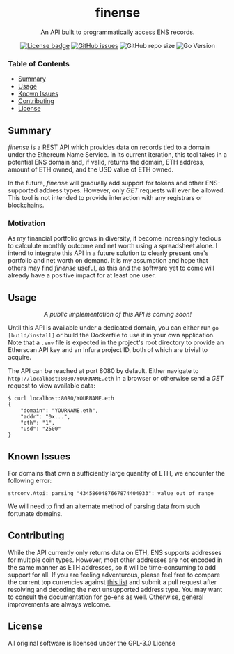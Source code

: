 <h1 align="center">finense</h1>
<p align ="center">
  An API built to programmatically access ENS records.
</p>
<div align="center">
  <a href="LICENSE"><img alt="License badge" src="https://img.shields.io/github/license/snorper/finense?color=brightgreen"></a>
  <a href="https://github.com/snorper/finense/issues"><img alt="GitHub issues" src="https://img.shields.io/github/issues/snorper/finense?color=brightgreen"></a>
  <img alt="GitHub repo size" src="https://img.shields.io/github/repo-size/snorper/finense?color=brightgreen">
  <img alt="Go Version" src="https://img.shields.io/github/go-mod/go-version/snorper/finense?color=brightgreen">
</div>

### Table of Contents
- [Summary](#Summary)
- [Usage](#Usage)
- [Known Issues](#Known-Issues)
- [Contributing](#Contributing)
- [License](#License)

## Summary
*finense* is a REST API which provides data on records tied to a domain under the Ethereum Name Service. In its current iteration, this tool takes in a potential ENS domain and, if valid, returns the domain, ETH address, amount of ETH owned, and the USD value of ETH owned.

In the future, *finense* will gradually add support for tokens and other ENS-supported address types. However, only *GET* requests will ever be allowed. This tool is not intended to provide interaction with any registrars or blockchains.

### Motivation
As my financial portfolio grows in diversity, it become increasingly tedious to calculute monthly outcome and net worth using a spreadsheet alone. I intend to integrate this API in a future solution to clearly present one's portfolio and net worth on demand. It is my assumption and hope that others may find *finense* useful, as this and the software yet to come will already have a positive impact for at least one user.

## Usage
<p align="center">
    <em>A public implementation of this API is coming soon!</em>
</p>

Until this API is available under a dedicated domain, you can either run `go [build/install]` or build the Dockerfile to use it in your own application. Note that a `.env` file is expected in the project's root directory to provide an Etherscan API key and an Infura project ID, both of which are trivial to acquire.

The API can be reached at port 8080 by default. Either navigate to `http://localhost:8080/YOURNAME.eth` in a browser or otherwise send a *GET* request to view available data:

```
$ curl localhost:8080/YOURNAME.eth
{
    "domain": "YOURNAME.eth",
    "addr": "0x...",
    "eth": "1",
    "usd": "2500"
}
```

## Known Issues
For domains that own a sufficiently large quantity of ETH, we encounter the following error:
```
strconv.Atoi: parsing "4345860487667874404933": value out of range
```

We will need to find an alternate method of parsing data from such fortunate domains.

## Contributing
While the API currently only returns data on ETH, ENS supports addresses for multiple coin types. However, most other addresses are not encoded in the same manner as ETH addresses, so it will be time-consuming to add support for all. If you are feeling adventurous, please feel free to compare the current top currencies against [this list](https://github.com/satoshilabs/slips/blob/master/slip-0044.md) and submit a pull request after resolving and decoding the next unsupported address type. You may want to consult the documentation for [go-ens](https://github.com/wealdtech/go-ens) as well. Otherwise, general improvements are always welcome.

## License
All original software is licensed under the GPL-3.0 License
